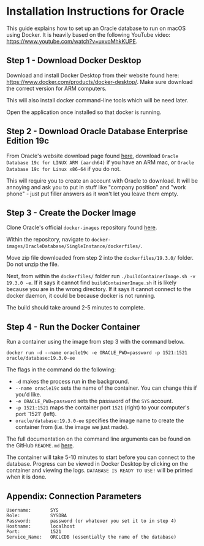 # Installation Instructions for Oracle

This guide explains how to set up an Oracle database to run on macOS using Docker. It is heavily based on the following YouTube video: https://www.youtube.com/watch?v=uxvoMhkKUPE.


## Step 1 - Download Docker Desktop
Download and install Docker Desktop from their website found here: https://www.docker.com/products/docker-desktop/. Make sure download the correct version for ARM computers.

This will also install docker command-line tools which will be need later.

Open the application once installed so that docker is running.


## Step 2 - Download Oracle Database Enterprise Edition 19c
From Oracle's website download page found [here](https://www.oracle.com/database/technologies/oracle-database-software-downloads.html), download `Oracle Database 19c for LINUX ARM (aarch64)` if you have an ARM mac, or `Oracle Database 19c for Linux x86-64` if you do not.

This will require you to create an account with Oracle to download. It will be annoying and ask you to put in stuff like "company position" and "work phone" - just put filler answers as it won't let you leave them empty.


## Step 3 - Create the Docker Image
Clone Oracle's official `docker-images` repository found [here](https://github.com/oracle/docker-images).

Within the repository, navigate to `docker-images/OracleDatabase/SingleInstance/dockerfiles/`. 

Move zip file downloaded from step 2 into the `dockerfiles/19.3.0/` folder. Do not unzip the file.

Next, from within the `dockerfiles/` folder run `./buildContainerImage.sh -v 19.3.0 -e`. If it says it cannot find `buildContainerImage.sh` it is likely because you are in the wrong directory. If it says it cannot connect to the docker daemon, it could be because docker is not running.

The build should take around 2-5 minutes to complete.


## Step 4 - Run the Docker Container
Run a container using the image from step 3 with the command below.

`docker run -d --name oracle19c -e ORACLE_PWD=password -p 1521:1521 oracle/database:19.3.0-ee `

The flags in the command do the following:
- `-d` makes the process run in the background.
- `--name oracle19c` sets the name of the container. You can change this if you'd like.
- `-e ORACLE_PWD=password` sets the password of the `SYS` account.
- `-p 1521:1521` maps the container port `1521` (right) to your computer's port `1521' (left).
- `oracle/database:19.3.0-ee` specifies the image name to create the container from (i.e. the image we just made).

The full documentation on the command line arguments can be found on the GitHub `README.md` [here](https://github.com/oracle/docker-images/tree/main/OracleDatabase/SingleInstance#how-to-build-and-run). 

The container will take 5-10 minutes to start before you can connect to the database. Progress can be viewed in Docker Desktop by clicking on the container and viewing the logs. `DATABASE IS READY TO USE!` will be printed when it is done.


## Appendix: Connection Parameters
```
Username:       SYS
Role:           SYSDBA
Password:       password (or whatever you set it to in step 4)
Hostname:       localhost
Port:           1521
Service_Name:   ORCLCDB (essentially the name of the database)
```


